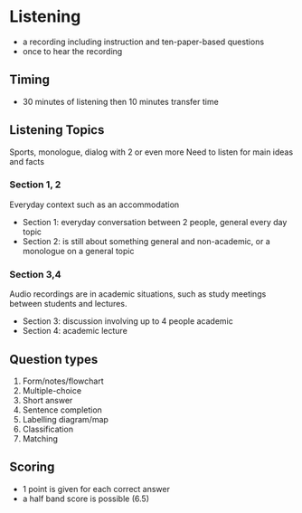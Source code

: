 # Listening

* a recording including instruction and ten-paper-based questions
* once to hear the recording

## Timing

* 30 minutes of listening then 10 minutes transfer time

## Listening Topics

Sports, monologue, dialog with 2 or even more
Need to listen for main ideas and facts

### Section 1, 2

Everyday context such as an accommodation

* Section 1: everyday conversation between 2 people, general every day topic
* Section 2: is still about something general and non-academic, or a monologue on a general topic
### Section 3,4

Audio recordings are in academic situations, such as study meetings between students and lectures.

* Section 3: discussion involving up to 4 people academic
* Section 4: academic lecture

## Question types

1. Form/notes/flowchart
2. Multiple-choice
3. Short answer
4. Sentence completion
5. Labelling diagram/map
6. Classification
7. Matching

## Scoring

* 1 point is given for each correct answer
* a half band score is possible (6.5)
